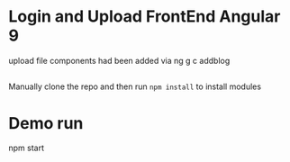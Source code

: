 # Login and Upload FrontEnd Angular 9
upload file components had been added via ng g c addblog 
## 

Manually clone the repo and then run `npm install` to install modules

# Demo run
npm start
